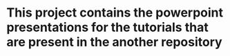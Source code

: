 
# This project contains the powerpoint presentations for the tutorials that are present in the another repository 

